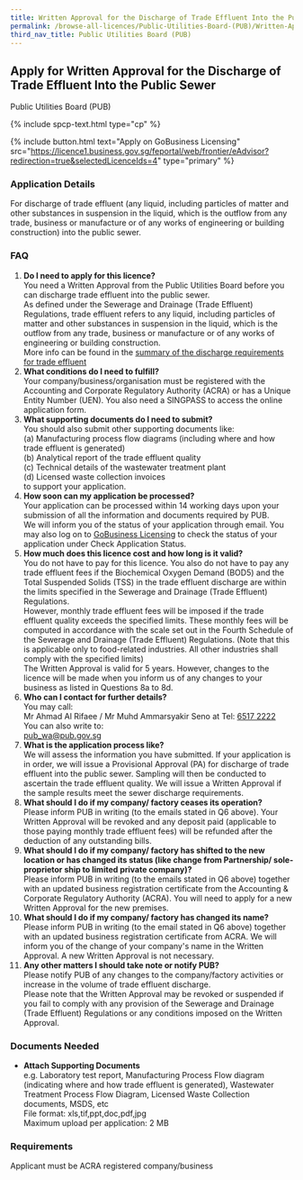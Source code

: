 ```yaml
---
title: Written Approval for the Discharge of Trade Effluent Into the Public Sewer
permalink: /browse-all-licences/Public-Utilities-Board-(PUB)/Written-Approval-for-the-Discharge-of-Trade-Effluent-Into-the-Public-Sewer
third_nav_title: Public Utilities Board (PUB)
---
```


## Apply for Written Approval for the Discharge of Trade Effluent Into the Public Sewer

Public Utilities Board (PUB)

{% include spcp-text.html type="cp" %}

{% include button.html text="Apply on GoBusiness Licensing" src="https://licence1.business.gov.sg/feportal/web/frontier/eAdvisor?redirection=true&selectedLicenceIds=4" type="primary" %}

<H3>Application Details</H3>

<p>For discharge of trade effluent (any liquid, including particles of matter and other substances in suspension in the liquid, which is the outflow from any trade, business or manufacture or of any works of engineering or building construction) into the public sewer.</p>
<h3>FAQ</h3>
<ol>
<li><strong>Do I need to apply for this licence?</strong><br />You need a Written Approval from the Public Utilities Board before you can discharge trade effluent into the public sewer.<br />As defined under the Sewerage and Drainage (Trade Effluent) Regulations, trade effluent refers to any liquid, including particles of matter and other substances in suspension in the liquid, which is the outflow from any trade, business or manufacture or of any works of engineering or building construction.<br />More info can be found in the <a href=""https://www.pub.gov.sg/Documents/requirements_UW.pdf"" target=""_blank"" rel=""noopener"">summary of the discharge requirements for trade effluent</a></li>
<li><strong>What conditions do I need to fulfill?</strong><br />Your company/business/organisation must be registered with the Accounting and Corporate Regulatory Authority (ACRA) or has a Unique Entity Number (UEN). You also need a SINGPASS to access the online application form.</li>
<li><strong>What supporting documents do I need to submit?</strong><br />You should also submit other supporting documents like:<br />(a) Manufacturing process flow diagrams (including where and how trade effluent is generated)<br />(b) Analytical report of the trade effluent quality<br />(c) Technical details of the wastewater treatment plant<br />(d) Licensed waste collection invoices<br />to support your application.</li>
<li><strong>How soon can my application be processed?</strong><br />Your application can be processed within 14 working days upon your submission of all the information and documents required by PUB.<br />We will inform you of the status of your application through email. You may also log on to <a href=""http://www.business.gov.sg/licences"" target=""_blank"" rel=""noopener"">GoBusiness Licensing</a> to check the status of your application under Check Application Status.</li>
<li><strong>How much does this licence cost and how long is it valid?</strong><br />You do not have to pay for this licence. You also do not have to pay any trade effluent fees if the Biochemical Oxygen Demand (BOD5) and the Total Suspended Solids (TSS) in the trade effluent discharge are within the limits specified in the Sewerage and Drainage (Trade Effluent) Regulations.<br />However, monthly trade effluent fees will be imposed if the trade effluent quality exceeds the specified limits. These monthly fees will be computed in accordance with the scale set out in the Fourth Schedule of the Sewerage and Drainage (Trade Effluent) Regulations. (Note that this is applicable only to food-related industries. All other industries shall comply with the specified limits)<br />The Written Approval is valid for 5 years. However, changes to the licence will be made when you inform us of any changes to your business as listed in Questions 8a to 8d.</li>
<li><strong>Who can I contact for further details?</strong><br />You may call:<br />Mr Ahmad Al Rifaee / Mr Muhd Ammarsyakir Seno at Tel: <a href="tel:6517 2222" >6517 2222</a><br />You can also write to:<br /><a title="" href="mailto:pub_wa@pub.gov.sg" target="_blank" rel="noopener">pub_wa@pub.gov.sg</a></li>
<li><strong>What is the application process like?</strong><br />We will assess the information you have submitted. If your application is in order, we will issue a Provisional Approval (PA) for discharge of trade effluent into the public sewer. Sampling will then be conducted to ascertain the trade effluent quality. We will issue a Written Approval if the sample results meet the sewer discharge requirements.</li>
<li><strong>What should I do if my company/ factory ceases its operation?</strong><br />Please inform PUB in writing (to the emails stated in Q6 above). Your Written Approval will be revoked and any deposit paid (applicable to those paying monthly trade effluent fees) will be refunded after the deduction of any outstanding bills.</li>
<li><strong>What should I do if my company/ factory has shifted to the new location or has changed its status (like change from Partnership/ sole-proprietor ship to limited private company)?</strong><br />Please inform PUB in writing (to the emails stated in Q6 above) together with an updated business registration certificate from the Accounting & Corporate Regulatory Authority (ACRA). You will need to apply for a new Written Approval for the new premises.</li>
<li><strong>What should I do if my company/ factory has changed its name?</strong><br />Please inform PUB in writing (to the email stated in Q6 above) together with an updated business registration certificate from ACRA. We will inform you of the change of your company's name in the Written Approval. A new Written Approval is not necessary.</li>
<li><strong>Any other matters I should take note or notify PUB?</strong><br />Please notify PUB of any changes to the company/factory activities or increase in the volume of trade effluent discharge.<br />Please note that the Written Approval may be revoked or suspended if you fail to comply with any provision of the Sewerage and Drainage (Trade Effluent) Regulations or any conditions imposed on the Written Approval.</li>
</ol>

<H3>Documents Needed</H3>

<ul>
<li><strong>Attach Supporting Documents</strong><br>
e.g. Laboratory test report, Manufacturing Process Flow diagram (indicating where and how trade effluent is generated), Wastewater Treatment Process Flow Diagram, Licensed Waste Collection documents, MSDS, etc<br>
File format: xls,tif,ppt,doc,pdf,jpg<br>
Maximum upload per application: 2 MB
</li>

</ul>



<H3>Requirements</H3>

<p>Applicant must be ACRA registered company/business</p>

